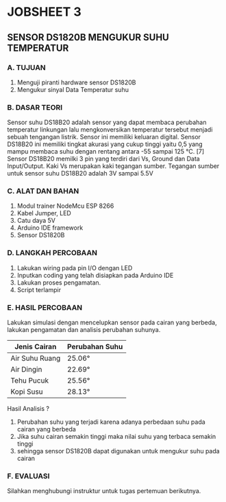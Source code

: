 # JOBSHEET 3
## SENSOR DS1820B MENGUKUR SUHU TEMPERATUR

### A. TUJUAN
1. Menguji piranti hardware sensor DS1820B
2. Mengukur sinyal Data Temperatur suhu

### B. DASAR TEORI

Sensor suhu DS18B20 adalah sensor yang dapat membaca perubahan temperatur linkungan lalu
mengkonversikan temperatur tersebut menjadi sebuah tengangan listrik. Sensor ini memiliki
keluaran digital. Sensor DS18B20 ini memiliki tingkat akurasi yang cukup tinggi yaitu 0,5 yang
mampu membaca suhu dengan rentang antara -55 sampai 125 ℃. [7] Sensor DS18B20 memilki 3
pin yang terdiri dari Vs, Ground dan Data Input/Output. Kaki Vs merupakan kaki tegangan
sumber. Tegangan sumber untuk sensor suhu DS18B20 adalah 3V sampai 5.5V

### C. ALAT DAN BAHAN

1. Modul trainer NodeMcu ESP 8266
2. Kabel Jumper, LED
3. Catu daya 5V
4. Arduino IDE framework
5. Sensor DS1820B

### D. LANGKAH PERCOBAAN

1. Lakukan wiring pada pin I/O dengan LED
2. Inputkan coding yang telah disiapkan pada Arduino IDE
3. Lakukan proses pengamatan.
4. Script terlampir

### E. HASIL PERCOBAAN

Lakukan simulasi dengan mencelupkan sensor pada cairan yang berbeda, lakukan pengamatan dan analisis perubahan suhunya.

| Jenis Cairan          | Perubahan Suhu        |
|-----------------------|-----------------------|
| Air Suhu Ruang        | 25.06°                |
| Air Dingin            | 22.69°                |
| Tehu Pucuk            | 25.56°                |
| Kopi Susu             | 28.13°                |

Hasil Analisis ?
1. Perubahan suhu yang terjadi karena adanya perbedaan suhu pada cairan yang berbeda
2. Jika suhu cairan semakin tinggi maka nilai suhu yang terbaca semakin tinggi
3. sehingga sensor DS1820B dapat digunakan untuk mengukur suhu pada cairan

### F. EVALUASI

Silahkan menghubungi instruktur untuk tugas pertemuan berikutnya.

